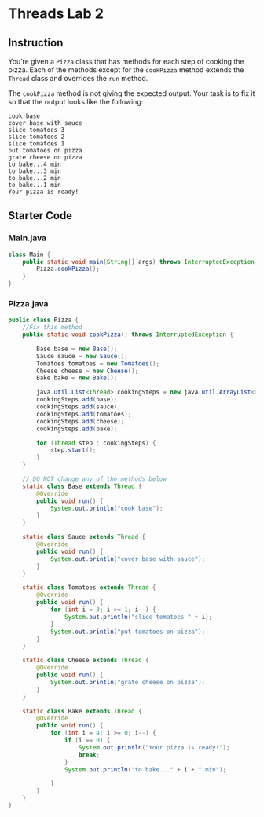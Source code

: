 # Threads Lab 2

## Instruction

You’re given a `Pizza` class that has methods for each step of cooking the
pizza. Each of the methods except for the `cookPizza` method extends the
`Thread` class and overrides the `run` method.

The `cookPizza` method is not giving the expected output. Your task is to fix it
so that the output looks like the following:

```plaintext
cook base
cover base with sauce
slice tomatoes 3
slice tomatoes 2
slice tomatoes 1
put tomatoes on pizza
grate cheese on pizza
to bake...4 min
to bake...3 min
to bake...2 min
to bake...1 min
Your pizza is ready!
```

## Starter Code

### Main.java

```java
class Main {
    public static void main(String[] args) throws InterruptedException {
        Pizza.cookPizza();
    }
}
```

### Pizza.java

```java
public class Pizza {
    //Fix this method
    public static void cookPizza() throws InterruptedException {

        Base base = new Base();
        Sauce sauce = new Sauce();
        Tomatoes tomatoes = new Tomatoes();
        Cheese cheese = new Cheese();
        Bake bake = new Bake();

        java.util.List<Thread> cookingSteps = new java.util.ArrayList<>();
        cookingSteps.add(base);
        cookingSteps.add(sauce);
        cookingSteps.add(tomatoes);
        cookingSteps.add(cheese);
        cookingSteps.add(bake);

        for (Thread step : cookingSteps) {
            step.start();
        }
    }

    // DO NOT change any of the methods below
    static class Base extends Thread {
        @Override
        public void run() {
            System.out.println("cook base");
        }
    }

    static class Sauce extends Thread {
        @Override
        public void run() {
            System.out.println("cover base with sauce");
        }
    }

    static class Tomatoes extends Thread {
        @Override
        public void run() {
            for (int i = 3; i >= 1; i--) {
                System.out.println("slice tomatoes " + i);
            }
            System.out.println("put tomatoes on pizza");
        }
    }

    static class Cheese extends Thread {
        @Override
        public void run() {
            System.out.println("grate cheese on pizza");
        }
    }

    static class Bake extends Thread {
        @Override
        public void run() {
            for (int i = 4; i >= 0; i--) {
                if (i == 0) {
                    System.out.println("Your pizza is ready!");
                    break;
                }
                System.out.println("to bake..." + i + " min");

            }
        }
    }
}
```
